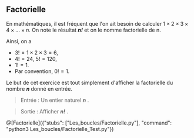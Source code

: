 ## Factorielle

En mathématiques, il est fréquent que l'on ait besoin de calculer $`1\times2\times3\times4\times\dots\times n`$. On note le résultat ***n!*** et on le nomme factorielle de n.

Ainsi, on a 
+ $`3!=1\times2\times3= 6`$, 
+ $`4!=24`$, $`5!=120`$, 
+ $`1!=1`$. 
+ Par convention, $`0!=1`$.

Le but de cet exercice est tout simplement d'afficher la factorielle du nombre ***n*** donné en entrée.

> Entrée : Un entier naturel ***n*** .

> Sortie : Afficher ***n!*** .

@[Factorielle]({"stubs": ["Les_boucles/Factorielle.py"], "command": "python3 Les_boucles/Factorielle_Test.py"})
